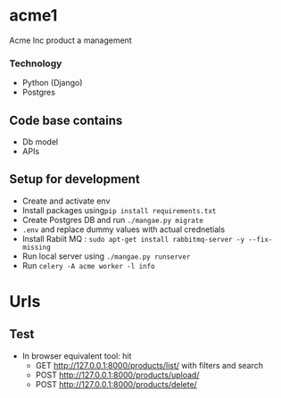 # acme1
Acme Inc product a management

### Technology 

* Python (Django)
* Postgres

## Code base contains 
* Db model
* APIs 

## Setup for development
* Create and activate env
* Install packages using`pip install requirements.txt`
* Create Postgres DB and run `./mangae.py migrate`
* `.env` and replace dummy values with actual crednetials
* Install Rabiit MQ : `sudo apt-get install rabbitmq-server -y --fix-missing`
* Run local server using `./mangae.py runserver`
* Run `celery -A acme worker -l info`

# Urls

## Test
- In browser equivalent tool: hit
   * GET  http://127.0.0.1:8000/products/list/  with filters and search
   * POST http://127.0.0.1:8000/products/upload/
   * POST http://127.0.0.1:8000/products/delete/
   
